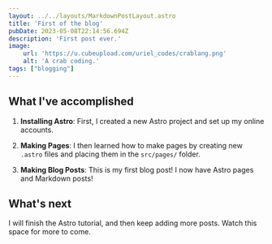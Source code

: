 ```yaml
---
layout: ../../layouts/MarkdownPostLayout.astro
title: 'First of the blog'
pubDate: 2023-05-08T22:14:56.694Z 
description: 'First post ever.'
image:
    url: 'https://u.cubeupload.com/uriel_codes/crablang.png' 
    alt: 'A crab coding.'
tags: ["blogging"]
---
```



## What I've accomplished

1. **Installing Astro**: First, I created a new Astro project and set up my online accounts.

2. **Making Pages**: I then learned how to make pages by creating new `.astro` files and placing them in the `src/pages/` folder.

3. **Making Blog Posts**: This is my first blog post! I now have Astro pages and Markdown posts!

## What's next

I will finish the Astro tutorial, and then keep adding more posts. Watch this space for more to come.
